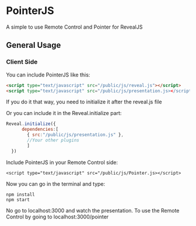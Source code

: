 # PointerJS

A simple to use Remote Control and Pointer for RevealJS

## General Usage

### Client Side

You can include PointerJS like this:
```html
<script type="text/javascript" src="/public/js/reveal.js"></script>
<script type="text/javascript" src="/public/js/presentation.js></script>
```
If you do it that way, you need to initialize it after the reveal.js file

Or you can include it in the Reveal.initialize part:
```javascript
Reveal.initialize({
      dependencies:[
        { src:"/public/js/presentation.js" },
        //Your other plugins
        ]
  })
```

Include PointerJS in your Remote Control side: 
```
<script type="text/javascript" src="/public/js/Pointer.js></script>
```

Now you can go in the terminal and type:
```shell
npm install
npm start
```
No go to localhost:3000 and watch the presentation.
To use the Remote Control by going to localhost:3000/pointer
